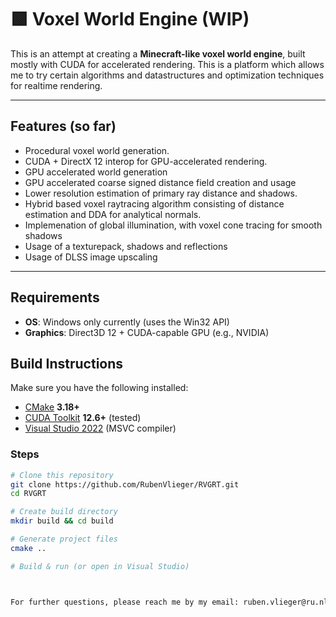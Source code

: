 # 🟩 Voxel World Engine (WIP)

This is an attempt at creating a **Minecraft-like voxel world engine**, built mostly with CUDA for accelerated rendering. This is a platform which allows me to try certain algorithms and datastructures and optimization techniques for realtime rendering.  

---

## Features (so far)
- Procedural voxel world generation.
- CUDA + DirectX 12 interop for GPU-accelerated rendering.
- GPU accelerated world generation
- GPU accelerated coarse signed distance field creation and usage
- Lower resolution estimation of primary ray distance and shadows.
- Hybrid based voxel raytracing algorithm consisting of distance estimation and DDA for analytical normals.
- Implemenation of global illumination, with voxel cone tracing for smooth shadows
- Usage of a texturepack, shadows and reflections
- Usage of DLSS image upscaling
---

## Requirements
- **OS**: Windows only currently (uses the Win32 API)  
- **Graphics**: Direct3D 12 + CUDA-capable GPU (e.g., NVIDIA)  


##  Build Instructions
Make sure you have the following installed:
- [CMake](https://cmake.org/) **3.18+**
- [CUDA Toolkit](https://developer.nvidia.com/cuda-toolkit) **12.6+** (tested)
- [Visual Studio 2022](https://visualstudio.microsoft.com/vs/) (MSVC compiler)

### Steps
```bash
# Clone this repository
git clone https://github.com/RubenVlieger/RVGRT.git
cd RVGRT

# Create build directory
mkdir build && cd build

# Generate project files
cmake ..

# Build & run (or open in Visual Studio)



For further questions, please reach me by my email: ruben.vlieger@ru.nl
